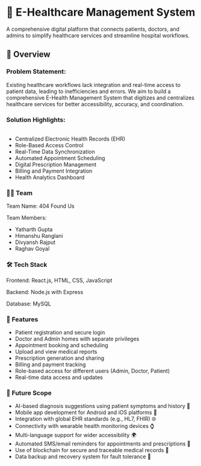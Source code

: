 # 🏥 E-Healthcare Management System

A comprehensive digital platform that connects patients, doctors, and admins to simplify healthcare services and streamline hospital workflows.



## 🧠 Overview

### Problem Statement:

Existing healthcare workflows lack integration and real-time access to patient data, leading to inefficiencies and errors. We aim to build a comprehensive E-Health Management System that digitizes and centralizes healthcare services for better accessibility, accuracy, and coordination.



### Solution Highlights:

###### 

* Centralized Electronic Health Records (EHR)
* Role-Based Access Control
* Real-Time Data Synchronization
* Automated Appointment Scheduling
* Digital Prescription Management
* Billing and Payment Integration
* Health Analytics Dashboard



### 👨‍💻 Team

Team Name: 404 Found Us

Team Members:

* Yatharth Gupta
* Himanshu Ranglani
* Divyansh Rajput
* Raghav Goyal



### 🛠️ Tech Stack

Frontend: React.js, HTML, CSS, JavaScript

Backend: Node.js with Express

Database: MySQL



### 🚀 Features

* Patient registration and secure login
* Doctor and Admin homes with separate privileges
* Appointment booking and scheduling
* Upload and view medical reports
* Prescription generation and sharing
* Billing and payment tracking
* Role-based access for different users (Admin, Doctor, Patient)
* Real-time data access and updates



### 🔮 Future Scope

* AI-based diagnosis suggestions using patient symptoms and history 🤖
* Mobile app development for Android and iOS platforms 📱
* Integration with global EHR standards (e.g., HL7, FHIR) 🌐
* Connectivity with wearable health monitoring devices ⌚
* Multi-language support for wider accessibility 🌍
* Automated SMS/email reminders for appointments and prescriptions 📩
* Use of blockchain for secure and traceable medical records 🔐
* Data backup and recovery system for fault tolerance 💾
